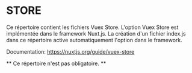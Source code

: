 # STORE

Ce répertoire contient les fichiers Vuex Store.
L'option Vuex Store est implémentée dans le framework Nuxt.js.
La création d'un fichier index.js dans ce répertoire active automatiquement l'option dans le framework.

Documentation:
https://nuxtjs.org/guide/vuex-store

** Ce répertoire n'est pas obligatoire. **
